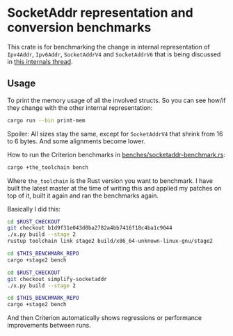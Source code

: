 # SocketAddr representation and conversion benchmarks

This crate is for benchmarking the change in internal representation of `Ipv4Addr`, `Ipv6Addr`,
`SocketAddrV4` and `SocketAddrV6` that is being discussed in [this internals thread].

[this internals thread]: https://internals.rust-lang.org/t/why-are-socketaddrv4-socketaddrv6-based-on-low-level-sockaddr-in-6/13321

## Usage

To print the memory usage of all the involved structs. So you can see how/if they change
with the other internal representation:

```bash
cargo run --bin print-mem
```

Spoiler: All sizes stay the same, except for `SocketAddrV4` that shrink from 16 to 6 bytes.
And some alignments become lower.

How to run the Criterion benchmarks in [benches/socketaddr-benchmark.rs](benches/socketaddr-benchmark.rs):

```bash
cargo +the_toolchain bench
```

Where `the_toolchain` is the Rust version you want to benchmark. I have built the latest master
at the time of writing this and applied my patches on top of it, built it again and ran the
benchmarks again.

Basically I did this:

```bash
cd $RUST_CHECKOUT
git checkout b1d9f31e043d0ba2782a4bb7416f18c4ba1c9044
./x.py build --stage 2
rustup toolchain link stage2 build/x86_64-unknown-linux-gnu/stage2

cd $THIS_BENCHMARK_REPO
cargo +stage2 bench

cd $RUST_CHECKOUT
git checkout simplify-socketaddr
./x.py build --stage 2

cd $THIS_BENCHMARK_REPO
cargo +stage2 bench
```

And then Criterion automatically shows regressions or performance improvements between runs.

